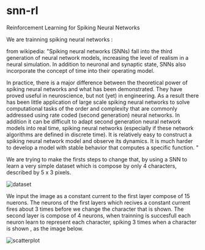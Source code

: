 snn-rl
======

Reinforcement Learning for Spiking Neural Networks

We are trainning spiking neural networks :

from wikipedia: "Spiking neural networks (SNNs) fall into the third generation of neural network models,
increasing the level of realism in a neural simulation. 
In addition to neuronal and synaptic state, SNNs also incorporate the concept of time into their operating model.

In practice, there is a major difference between the theoretical power of spiking neural networks and what has been demonstrated. 
They have proved useful in neuroscience, but not (yet) in engineering. As a result there has been little application of large scale 
spiking neural networks to solve computational tasks of the order and complexity that are commonly addressed 
using rate coded (second generation) neural networks. In addition it can be difficult to adapt second generation 
neural network models into real time, spiking neural networks (especially if these network algorithms are defined in 
discrete time). It is relatively easy to construct a spiking neural network model and observe its dynamics.
It is much harder to develop a model with stable behavior that computes a specific function.
"

We are trying to make the firsts steps to change that, by using a SNN to learn a very simple dataset which is compose 
by only 4 characters, described by 5 x 3 pixels.

![dataset](https://raw.githubusercontent.com/tartavull/snn-rl/master/img/readme_1.png)

We input the image as a constant current to the first layer
compose of 15 nuerons. The neurons of the first layers which recives a constant current fires about 3 times 
before we change the character that is shown.
The second layer is compose of 4 neurons, when trainning is succesfull each neuron learn to represent each character,
spiking 3 times when a character is shown , as the image below.


![scatterplot](https://raw.githubusercontent.com/tartavull/snn-rl/master/img/readme_2.png)

